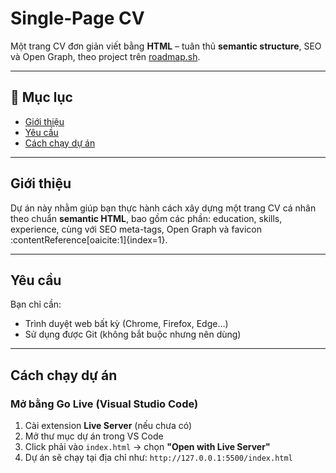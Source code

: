 # Single‑Page CV

Một trang CV đơn giản viết bằng **HTML** – tuân thủ **semantic structure**, SEO và Open Graph, theo project trên [roadmap.sh](https://roadmap.sh/projects/single-page-cv).

---

## 📄 Mục lục

- [Giới thiệu](#giới-thiệu)  
- [Yêu cầu](#yêu-cầu)  
- [Cách chạy dự án](#cách-chạy-dự-án)  

---

## Giới thiệu

Dự án này nhằm giúp bạn thực hành cách xây dựng một trang CV cá nhân theo chuẩn **semantic HTML**, bao gồm các phần: education, skills, experience, cùng với SEO meta-tags, Open Graph và favicon :contentReference[oaicite:1]{index=1}.

---

## Yêu cầu

Bạn chỉ cần:

- Trình duyệt web bất kỳ (Chrome, Firefox, Edge…)  
- Sử dụng được Git (không bắt buộc nhưng nên dùng)

---

## Cách chạy dự án

### Mở bằng Go Live (Visual Studio Code)
1. Cài extension **Live Server** (nếu chưa có)
2. Mở thư mục dự án trong VS Code
3. Click phải vào `index.html` → chọn **"Open with Live Server"**
4. Dự án sẽ chạy tại địa chỉ như: `http://127.0.0.1:5500/index.html`


